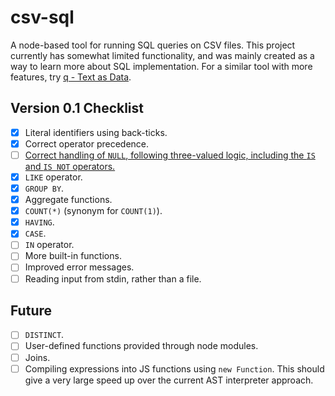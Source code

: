 csv-sql
=======

A node-based tool for running SQL queries on CSV files. This project currently has
somewhat limited functionality, and was mainly created as a way to learn more about
SQL implementation. For a similar tool with more features, try
[q - Text as Data](http://harelba.github.io/q/).

Version 0.1 Checklist
---------------------

- [X] Literal identifiers using back-ticks.
- [X] Correct operator precedence.
- [ ] [Correct handling of `NULL`, following three-valued logic, including the `IS` and
       `IS NOT` operators.](https://en.wikipedia.org/wiki/Null_(SQL))
- [x] `LIKE` operator.
- [X] `GROUP BY`.
- [X] Aggregate functions.
- [X] `COUNT(*)` (synonym for `COUNT(1)`).
- [X] `HAVING`.
- [X] `CASE`.
- [ ] `IN` operator.
- [ ] More built-in functions.
- [ ] Improved error messages.
- [ ] Reading input from stdin, rather than a file.

Future
------

- [ ] `DISTINCT`.
- [ ] User-defined functions provided through node modules.
- [ ] Joins.
- [ ] Compiling expressions into JS functions using `new Function`. This should
      give a very large speed up over the current AST interpreter approach.
